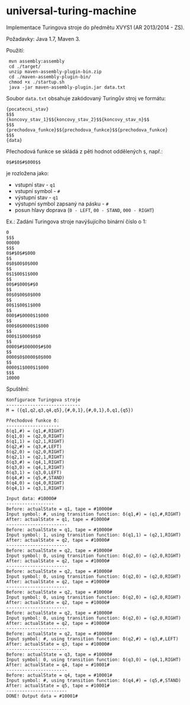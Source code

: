 universal-turing-machine
========================

Implementace Turingova stroje do předmětu XVYS1 (AR 2013/2014 - ZS).

Požadavky: Java 1.7, Maven 3.

Použití:

```
 mvn assembly:assembly
 cd ./target/
 unzip maven-assembly-plugin-bin.zip
 cd ./maven-assembly-plugin-bin/
 chmod +x ./startup.sh
 java -jar maven-assembly-plugin.jar data.txt
```

Soubor ```data.txt``` obsahuje zakódovaný Turingův stroj ve formátu:

```
{pocatecni_stav}
$$$
{koncovy_stav_1}$${koncovy_stav_2}$${koncovy_stav_n}$$
$$$
{prechodova_funkce}$${prechodova_funkce}$${prechodova_funkce}
$$$
{data}
```

Přechodová funkce se skládá z pěti hodnot oddělených ```$```, např.:

```
0$#$0$#$000$$
```

je rozložena jako:

* vstupní stav - ```q1```
* vstupní symbol - ```#```
* výstupní stav - ```q1```
* výstupní symbol zapsaný na pásku - ```#```
* posun hlavy doprava (```0 - LEFT```, ```00 - STAND```, ```000 - RIGHT```)

Ex.: Zadání Turingova stroje navýšujícího binární číslo o 1:

```
0
$$$
00000
$$$
0$#$0$#$000
$$
0$0$00$0$000
$$
0$1$00$1$000
$$
00$#$000$#$0
$$
00$0$00$0$000
$$
00$1$00$1$000
$$
000$#$0000$1$000
$$
000$0$0000$1$000
$$
000$1$000$0$0
$$
0000$#$00000$#$00
$$
0000$0$0000$0$000
$$
0000$1$000$1$000
$$$
10000
```

Spuštění:

```
Konfigurace Turingova stroje
----------------------------
M = ({q1,q2,q3,q4,q5},{#,0,1},{#,0,1},δ,q1,{q5})

Přechodové funkce δ:
--------------------
δ(q1,#) = (q1,#,RIGHT)
δ(q1,0) = (q2,0,RIGHT)
δ(q1,1) = (q2,1,RIGHT)
δ(q2,#) = (q3,#,LEFT)
δ(q2,0) = (q2,0,RIGHT)
δ(q2,1) = (q2,1,RIGHT)
δ(q3,#) = (q4,1,RIGHT)
δ(q3,0) = (q4,1,RIGHT)
δ(q3,1) = (q3,0,LEFT)
δ(q4,#) = (q5,#,STAND)
δ(q4,0) = (q4,0,RIGHT)
δ(q4,1) = (q3,1,RIGHT)

Input data: #10000#
------------------
Before: actualState = q1, tape = #10000#
Input symbol: #, using transition function: δ(q1,#) = (q1,#,RIGHT)
After: actualState = q1, tape = #10000#
-----------------------
Before: actualState = q1, tape = #10000#
Input symbol: 1, using transition function: δ(q1,1) = (q2,1,RIGHT)
After: actualState = q2, tape = #10000#
-----------------------
Before: actualState = q2, tape = #10000#
Input symbol: 0, using transition function: δ(q2,0) = (q2,0,RIGHT)
After: actualState = q2, tape = #10000#
-----------------------
Before: actualState = q2, tape = #10000#
Input symbol: 0, using transition function: δ(q2,0) = (q2,0,RIGHT)
After: actualState = q2, tape = #10000#
-----------------------
Before: actualState = q2, tape = #10000#
Input symbol: 0, using transition function: δ(q2,0) = (q2,0,RIGHT)
After: actualState = q2, tape = #10000#
-----------------------
Before: actualState = q2, tape = #10000#
Input symbol: 0, using transition function: δ(q2,0) = (q2,0,RIGHT)
After: actualState = q2, tape = #10000#
-----------------------
Before: actualState = q2, tape = #10000#
Input symbol: #, using transition function: δ(q2,#) = (q3,#,LEFT)
After: actualState = q3, tape = #10000#
-----------------------
Before: actualState = q3, tape = #10000#
Input symbol: 0, using transition function: δ(q3,0) = (q4,1,RIGHT)
After: actualState = q4, tape = #10001#
-----------------------
Before: actualState = q4, tape = #10001#
Input symbol: #, using transition function: δ(q4,#) = (q5,#,STAND)
After: actualState = q5, tape = #10001#
-----------------------
DONE! Output data = #10001#
```
